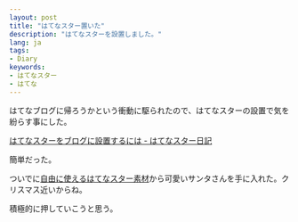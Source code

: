 ```yaml
---
layout: post
title: "はてなスター置いた"
description: "はてなスターを設置しました。"
lang: ja
tags:
- Diary
keywords:
- はてなスター
- はてな
---
```


はてなブログに帰ろうかという衝動に駆られたので、はてなスターの設置で気を紛らす事にした。

[はてなスターをブログに設置するには - はてなスター日記](http://d.hatena.ne.jp/hatenastar/20070707)

簡単だった。

ついでに[自由に使えるはてなスター素材](http://d.hatena.ne.jp/keyword/%BC%AB%CD%B3%A4%CB%BB%C8%A4%A8%A4%EB%A4%CF%A4%C6%A4%CA%A5%B9%A5%BF%A1%BC%C1%C7%BA%E0)から可愛いサンタさんを手に入れた。クリスマス近いからね。

積極的に押していこうと思う。
